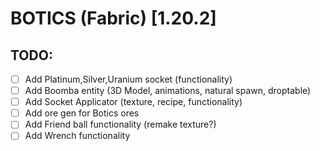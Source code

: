 # BOTICS (Fabric) [1.20.2] 

## TODO:
- [ ] Add Platinum,Silver,Uranium socket (functionality)
- [ ] Add Boomba entity (3D Model, animations, natural spawn, droptable)
- [ ] Add Socket Applicator (texture, recipe, functionality)
- [ ] Add ore gen for Botics ores
- [ ] Add Friend ball functionality (remake texture?)
- [ ] Add Wrench functionality
